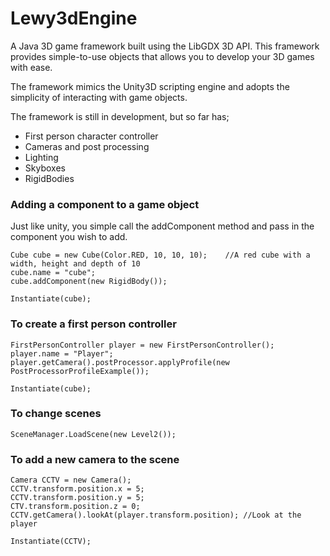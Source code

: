 # Lewy3dEngine
A Java 3D game framework built using the LibGDX 3D API. This framework provides simple-to-use objects that allows you
to develop your 3D games with ease.

The framework mimics the Unity3D scripting engine and adopts the simplicity of interacting with game objects.

The framework is still in development, but so far has;
- First person character controller
- Cameras and post processing
- Lighting
- Skyboxes
- RigidBodies

### Adding a component to a game object
Just like unity, you simple call the addComponent method and pass in the component you wish to add.
```
Cube cube = new Cube(Color.RED, 10, 10, 10);    //A red cube with a width, height and depth of 10
cube.name = "cube";
cube.addComponent(new RigidBody());

Instantiate(cube);
```

### To create a first person controller
```
FirstPersonController player = new FirstPersonController();
player.name = "Player";
player.getCamera().postProcessor.applyProfile(new PostProcessorProfileExample());

Instantiate(cube);
```

### To change scenes
```
SceneManager.LoadScene(new Level2());
```

### To add a new camera to the scene
```
Camera CCTV = new Camera();
CCTV.transform.position.x = 5;
CCTV.transform.position.y = 5;
CTV.transform.position.z = 0;
CCTV.getCamera().lookAt(player.transform.position); //Look at the player

Instantiate(CCTV);
```